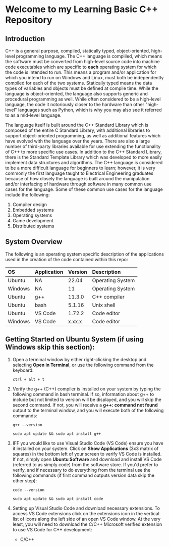 # Welcome to my Learning Basic C++ Repository

## Introduction

C++ is a general purpose, compiled, statically typed, object-oriented, high-level programming language. The C++ language is compliled, which means the software must be converted from high-level source code into machine code executables which are specific to **each** operating system for which the code is intended to run. This means a program and/or application for which you intend to run on Windows and Linux, must both be independently compiled for each of the two systems. Statically typed means the data types of variables and objects must be defined at compile time. While the language is object-oriented, the language also supports generic and procedural programming as well. While often considered to be a high-level language, the code it notoriously closer to the hardware than other "high-level" languages such as Python, which is why you may also see it referred to as a mid-level language.

The language itself is built around the C++ Standard Library which is composed of the entire C Standard Library, with additional libraries to support object-oriented programming, as well as additional features which have evolved with the language over the years. There are also a large number of third-party libraries available for use extending the functionality of C++ to more specific use cases. In addition to the C++ Standard Library, there is the Standard Template Library which was developed to more easily implement data structures and algorithms. The C++ language is considered to be a more difficult language for beginners to learn; however, it is very commonly the first language taught to Electrical Engineering graduates because of how closely the language is built around the manipulation and/or interfacing of hardware through software in many common use cases for the language. Some of these common use cases for the language include the following:

   1. Compiler design
   2. Embedded systems
   3. Operating systems
   4. Game development
   5. Distributed systems 

## System Overview

The following is an operating system specific description of the applications used in the creation of the code contained within this repo:

| OS      | Application | Version | Description      |
| :---    | :---        | :---    | :---             |
| Ubuntu  | NA          | 22.04   | Operating System |
| Windows | NA          | 11      | Operating System |
| Ubuntu  | g++         | 11.3.0  | C++ compiler     |
| Ubuntu  | bash        | 5.1.16  | Unix shell       |
| Ubuntu  | VS Code     | 1.72.2  | Code editor      |
| Windows | VS Code     | x.xx.x  | Code editor      |

## Getting Started on Ubuntu System (if using Windows skip this section):

1. Open a terminal window by either right-clicking the desktop and selecting **Open in Terminal**, or use the following command from the keyboard:

   ```
   ctrl + alt + t
   ```
   
2. Verify the g++ (C++) compiler is installed on your system by typing the following command in bash terminal. If so, information about g++ to include but not limited to version will be displayed, and you will skip the second command. If not, you will receive a **g++: command not found** output to the terminal window, and you will execute both of the following commands: 

    ```
    g++ --version
    ```
    
    ```
    sudo apt update && sudo apt install g++
    ```
    
3. IFF you would like to use Visual Studio Code (VS Code) ensure you have it installed on your system. Click on **Show Applications** (3x3 matrix of squares) in the bottom left of your screen to verify VS Code is installed. If not, simply open **Ubuntu Software** and download and install VS Code (referred to as simply code) from the software store. If you'd prefer to verify, and if necessary to do everything from the terminal use the following commands (if first command outputs version data skip the other step):

    ```
    code --version
    ```
    
    ```
    sudo apt update && sudo apt install code
    ```
    
4. Setting up Visual Studio Code and download necessary extensions. To access VS Code extensions click on the extensions icon in the vertical list of icons along the left side of an open VS Code window. At the very least, you will need to download the C/C++ Microsoft verified extension to use VS Code for C++ development:

    - C/C++
    

